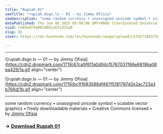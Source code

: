 ```yaml
---
title: "Rupiah 01"
seoTitle: "rupiah.dsgn.lv — 01 — by Jimmy Ofisia"
seoDescription: "some random currency • unassigned unicode symbol • scalable vector graphics • freely downloadable materials • creative commons licensed • by Jimmy Ofisia"
datePublished: Thu Jan 08 2015 05:00:00 GMT+0000 (Coordinated Universal Time)
cuid: cm85w9r5q001809job7cd3lq0
slug: 01
cover: https://cdn.hashnode.com/res/hashnode/image/upload/v1742718837304/a5c07f6e-88a5-4afe-8366-456b4d16a60e.png

---
```


---

![rupiah.dsgn.lv — 01 — by Jimmy Ofisia](https://cdn2.dropmark.com/1719/47ca5f611a0d0dcf5767037f66e6819ba06ea429/1a.gif align="center")

![rupiah.dsgn.lv — 01 — by Jimmy Ofisia](https://cdn2.dropmark.com/1719/bc1f1683588df467f5181787d2e2ac723a3b766d/1b.gif align="center")

---

some random currency • unassigned unicode symbol • scalable vector graphics • freely downloadable materials • Creative Commons licensed • by [Jimmy Ofisia](https://dsgn.lv)

### → [**Download Rupiah 01**](https://folder.dsgn.lv/b/rupiah01)